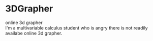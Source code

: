 # 3DGrapher
online 3d grapher</br>
I'm a multivariable calculus student who is angry there is not readily availabe online 3d grapher.
